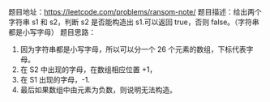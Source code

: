 题目地址：https://leetcode.com/problems/ransom-note/
题目描述：给出两个字符串 s1 和 s2，判断 s2 是否能构造出 s1.可以返回 true，否则 false。（字符串都是小写字母）
题目思路：
1. 因为字符串都是小写字母，所以可以分一个 26 个元素的数组，下标代表字母。
2. 在 S2 中出现的字母，在数组相应位置 +1，
3. 在 S1 出现的字母，-1.
4. 最后如果数组中由元素为负数，则说明无法构造。
